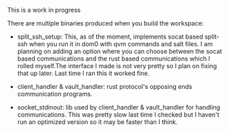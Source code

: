 This is a work in progress
 
There are multiple binaries produced when you build the workspace:
 
- split_ssh_setup: This, as of the moment, implements socat based split-ssh when you run it in dom0 with qvm commands and salt files. I am planning on adding an option where you can choose between the socat based communications and the rust based communications which I rolled myself.The interface I made is not very pretty so I plan on fixing that up later. Last time I ran this it worked fine. 

- client_handler & vault_handler: rust protocol's opposing ends communication programs. 

- socket_stdinout: lib used by client_handler & vault_handler for handling communications. This was pretty slow last time I checked but I haven't run an optimized version so it may be faster than I think.
